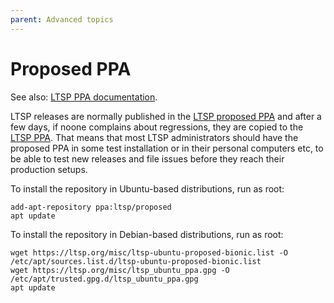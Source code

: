 ```yaml
---
parent: Advanced topics
---
```


# Proposed PPA

See also: [LTSP PPA documentation](/docs/ppa).

LTSP releases are normally published in the [LTSP proposed PPA](https://launchpad.net/~ltsp/+archive/ubuntu/proposed) and after a few days, if noone complains about regressions, they are copied to the [LTSP PPA](https://launchpad.net/~ltsp/+archive/ubuntu/ppa).
That means that most LTSP administrators should have the proposed PPA in some test installation or in their personal computers etc, to be able to test new releases and file issues before they reach their production setups.

To install the repository in Ubuntu-based distributions, run as root:

```shell
add-apt-repository ppa:ltsp/proposed
apt update
```

To install the repository in Debian-based distributions, run as root:

```shell
wget https://ltsp.org/misc/ltsp-ubuntu-proposed-bionic.list -O /etc/apt/sources.list.d/ltsp-ubuntu-proposed-bionic.list
wget https://ltsp.org/misc/ltsp_ubuntu_ppa.gpg -O /etc/apt/trusted.gpg.d/ltsp_ubuntu_ppa.gpg
apt update
```
